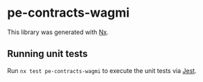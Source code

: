 # pe-contracts-wagmi

This library was generated with [Nx](https://nx.dev).

## Running unit tests

Run `nx test pe-contracts-wagmi` to execute the unit tests via [Jest](https://jestjs.io).
